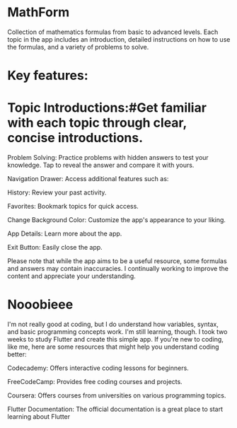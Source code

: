 # MathForm

Collection of mathematics formulas from basic to advanced levels. Each topic in the app includes an introduction, detailed instructions on how to use the formulas, and a variety of problems to solve.

# Key features:

# Topic Introductions:#Get familiar with each topic through clear, concise introductions.

Problem Solving: Practice problems with hidden answers to test your knowledge. Tap to reveal the answer and compare it with yours.

Navigation Drawer: Access additional features such as:

History: Review your past activity.

Favorites: Bookmark topics for quick access.

Change Background Color: Customize the app's appearance to your liking.

App Details: Learn more about the app.

Exit Button: Easily close the app.

Please note that while the app aims to be a useful resource, some formulas and answers may contain inaccuracies. I continually working to improve the content and appreciate your understanding.


# Nooobieee

I'm not really good at coding, but I do understand how variables, syntax, and basic programming concepts work. I'm still learning, though. I took two weeks to study Flutter and create this simple app. If you're new to coding, like me, here are some resources that might help you understand coding better:

Codecademy: Offers interactive coding lessons for beginners.

FreeCodeCamp: Provides free coding courses and projects.

Coursera: Offers courses from universities on various programming topics.

Flutter Documentation: The official documentation is a great place to start learning about Flutter